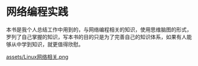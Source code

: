 # 网络编程实践

本书是我个人总结工作中用到的，与网络编程相关的知识，使用思维脑图的形式，罗列了自己掌握的知识，写本书的目的只是为了完善自己的知识体系，如果有人能够从中学到知识，就更值得欣慰。

[assets/Linux网络相关.png](/assets/Linux网络相关.png)


